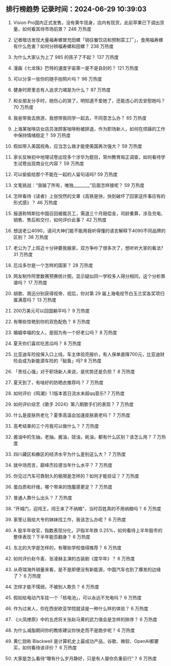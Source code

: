
## 排行榜趋势 记录时间：2024-06-29 10:39:03
  
  1. Vision Pro国内正式发售，没有黄牛现身，店内有现货，此前苹果已下调出货量，如何看其待市场前景？ 248 万热度
    
  2. 记者暗访发现大量福寿螺冒充田螺「销往餐饮店和预制菜工厂」，食用福寿螺有什么危害？如何分辨福寿螺和田螺？ 238 万热度
    
  3. 为什么大家认为上了 985 的孩子了不起？ 137 万热度
    
  4. 漫画《七龙珠》巴特的速度宇宙第一是不是自封的？ 121 万热度
    
  5. 可以分享一张你的随手拍照片吗？ 96 万热度
    
  6. 健身时房里总有人追求力竭是为什么？ 87 万热度
    
  7. 和女朋友分手时，她伤心的哭了，明知道不爱她了，还能违心的去安慰她吗？ 70 万热度
    
  8. 我爸带我去旅游，我想带我同学一起去，不同意怎么办？ 65 万热度
    
  9. 上海某咖啡店女店员泼顾客咖啡粉被辞退，作为职场新人，如何在烦躁的工作中保持情绪稳定？ 59 万热度
    
  10. 假如带入美国视角，应当怎么做才能使美国再次强大？ 59 万热度
    
  11. 家长反映初中地理试卷出现多个涉华为题目，常州教育局正调查，如何看待学生试卷出现商业化内容？ 59 万热度
    
  12. 可以偷偷给那个不能在一起的人留句话吗? 59 万热度
    
  13. 文笔挑战：“我输了所有，唯独________”后面怎样接呢？ 59 万热度
    
  14. 怎样看待《读者》上张悦然的文章《高铁是快，快到破坏了回家这件事应有的形式感》？ 46 万热度
    
  15. 报道称特斯拉中国召回被裁员工，需退三个月赔偿金，司龄重算，涉及充电、销售、售后和交付，如何评价此事？ 42 万热度
    
  16. 想送老公4090，请问大神们能不能用我听得懂的语言解释下4090不同品牌的区别？ 38 万热度
    
  17. 老公为了上班近十分钟要我搬家，双方争吵了很多次了，想听听大家的看法? 31 万热度
    
  18. 厄瓜多尔是一个怎样的国家？ 28 万热度
    
  19. 网友制作阿里数赛预赛统计图，显示疑似同一学校多人得分相同，这个分析靠谱吗？ 17 万热度
    
  20. 胡歌、周迅分别获得视帝、视后，你对第 29 届上海电视节白玉兰奖各奖项归属满意吗？ 13 万热度
    
  21. 200万美元可以回国躺平吗？ 9 万热度
    
  22. 有哪些惊艳到你的双色配色？ 8 万热度
    
  23. 婚姻幸福的女人，是因为有一个好老公吗？ 8 万热度
    
  24. 夏天你们喜欢吃苦瓜吗？ 8 万热度
    
  25. 比亚迪车险投保入口上线，车主体验亮报价，有人保单直降700元，比亚迪财险会成为新能源车险的「鲇鱼」吗? 8 万热度
    
  26. 「责任心强」对于职场新人来说，是优势还是负担？ 8 万热度
    
  27. 夏天到了，有啥好的防晒衣推荐吗？ 7 万热度
    
  28. 如何评价《鸣潮》1.1版本首日流水未超qq音乐? 7 万热度
    
  29. 如何评价综艺《歌手 2024》第八期歌手们的表现？ 7 万热度
    
  30. 什么是皮肤热老化？夏季高温会加速皮肤衰老吗？ 7 万热度
    
  31. 高考结束的三个月我可以做什么？ 7 万热度
    
  32. 酱油中的生抽，老抽，酱油，豉油，蚝油，都有什么区别？该怎么用？ 7 万热度
    
  33. 四川藏区和彝区的经济水平为什么差别这么大？ 7 万热度
    
  34. 就中场而言，巅峰杰拉德当年什么水平？ 7 万热度
    
  35. 你见过汽车可靠耐久的极限是怎样的？如何才能验证？ 7 万热度
    
  36. 蛋白质和纤维，哪个带来的饱腹感更足？ 7 万热度
    
  37. 普通人靠什么出头？ 7 万热度
    
  38. “开城门，迎闯王，闯王来了不纳粮”，当时百姓真的不用纳粮吗？ 6 万热度
    
  39. 家里让我给大专的妹妹找工作，我该怎么办呢？ 6 万热度
    
  40. A 股半年收官，指数表现分化，沪指半年跌 0.25%，如何看待上半年股市的整体表现？下半年能否翻身？ 6 万热度
    
  41. 东北的大学是怎样的，有哪些学校值得推荐？ 6 万热度
    
  42. 如何评价赵今麦、张凌赫主演的古装剧《度华年》？ 6 万热度
    
  43. 从奇瑞海外销量来看，是不是即便没有新能源，中国汽车也到了爆发的边缘了？ 6 万热度
    
  44. 怎样才能不懦弱，不被别人欺负？ 6 万热度
    
  45. 假如给电动汽车挂一个「核电池」，可以永远不充电吗？ 6 万热度
    
  46. 作为过来人，你在西安欧亚学院就读是一种什么样的体验？ 6 万热度
    
  47. 《火凤燎原》中的五虎将关张赵马黄的武力值会是怎样的排序？ 6 万热度
    
  48. 为什么减脂期间你的教练建议你快走而不是跑步呢？ 6 万热度
    
  49. 黄仁勋称 Blackwell 是计算机史上最成功产品，谷歌、微软、OpenAI都要买，如何看待该评价？ 6 万热度
    
  50. 大家是怎么看待“哪有什么岁月静好，只是有人替你负重前行”？ 6 万热度
    